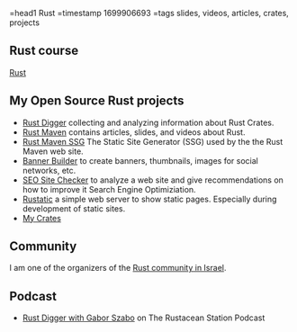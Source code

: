 =head1 Rust
=timestamp 1699906693
=tags slides, videos, articles, crates, projects

## Rust course

[Rust](/courses/rust)

## My Open Source Rust projects

* [Rust Digger](https://rust-digger.code-maven.com/) collecting and analyzing information about Rust Crates.
* [Rust Maven](https://rust.code-maven.com/) contains articles, slides, and videos about Rust.
* [Rust Maven SSG](https://ssg.code-maven.com/) The Static Site Generator (SSG) used by the the Rust Maven web site.
* [Banner Builder](https://banner-builder.code-maven.com/) to create banners, thumbnails, images for social networks, etc.
* [SEO Site Checker](https://site-checker.code-maven.com/) to analyze a web site and give recommendations on how to improve it Search Engine Optimiziation.
* [Rustatic](https://rustatic.code-maven.com/) a simple web server to show static pages. Especially during development of static sites.
* [My Crates](https://crates.io/users/szabgab)


## Community

I am one of the organizers of the [Rust community in Israel](https://rust.org.il/).

## Podcast

* [Rust Digger with Gabor Szabo](https://rustacean-station.org/episode/gabor-szabo/) on The Rustacean Station Podcast

